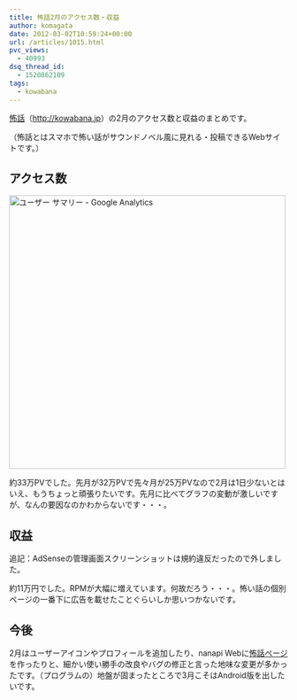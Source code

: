 ```yaml
---
title: 怖話2月のアクセス数・収益
author: komagata
date: 2012-03-02T10:59:24+00:00
url: /articles/1015.html
pvc_views:
  - 40993
dsq_thread_id:
  - 1520862109
tags:
  - kowabana
---
```

<a href="http://kowabana.jp" title="怖話" target="_blank">怖話</a>（<a href="http://kowabana.jp" title="怖話" target="_blank">http://kowabana.jp</a>）の2月のアクセス数と収益のまとめです。

（怖話とはスマホで怖い話がサウンドノベル風に見れる・投稿できるWebサイトです。）

## アクセス数


  <a href="http://www.flickr.com/photos/komagata/6946046085/" title="ユーザー サマリー - Google Analytics by komagata, on Flickr"><img src="http://farm8.staticflickr.com/7059/6946046085_17f94e24f9.jpg" width="500" height="494" alt="ユーザー サマリー - Google Analytics" /></a>


約33万PVでした。先月が32万PVで先々月が25万PVなので2月は1日少ないとはいえ、もうちょっと頑張りたいです。先月に比べてグラフの変動が激しいですが、なんの要因なのかわからないです・・・。

## 収益

追記：AdSenseの管理画面スクリーンショットは規約違反だったので外しました。

約11万円でした。RPMが大幅に増えています。何故だろう・・・。怖い話の個別ページの一番下に広告を載せたことぐらいしか思いつかないです。

## 今後

2月はユーザーアイコンやプロフィールを追加したり、nanapi Webに[怖話ページ][1]を作ったりと、細かい使い勝手の改良やバグの修正と言った地味な変更が多かったです。（プログラムの）地盤が固まったところで3月こそはAndroid版を出したいです。

 [1]: http://nanapi.jp/web/326
